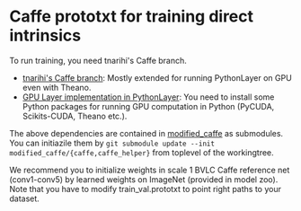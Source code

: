 # Caffe prototxt for training direct intrinsics

To run training, you need tnarihi's Caffe branch.

* [tnarihi's Caffe branch](https://github.com/tnarihi/caffe/tree/future): Mostly extended for running PythonLayer on GPU even with Theano. 
* [GPU Layer implementation in PythonLayer](https://github.com/tnarihi/tnarihi-caffe-helper): You need to install some Python packages for running GPU computation in Python (PyCUDA, Scikits-CUDA, Theano etc.).

The above dependencies are contained in [modified_caffe](../modified_caffe) as submodules. You can initiazile them by `git submodule update --init modified_caffe/{caffe,caffe_helper}` from toplevel of the workingtree.


We recommend you to initialize weights in scale 1 BVLC Caffe reference net (conv1-conv5) by learned weights on ImageNet (provided in model zoo).
Note that you have to modify train_val.prototxt to point right paths to your dataset.
